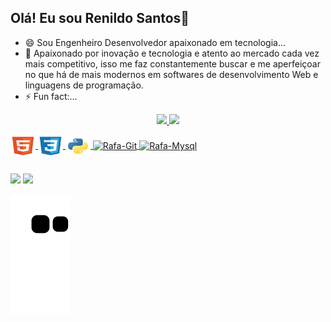 ## Olá! Eu sou Renildo Santos👋

- 😄 Sou Engenheiro Desenvolvedor apaixonado em tecnologia...
- 🌱 Apaixonado por inovação e tecnologia e atento ao mercado cada vez mais competitivo, isso me faz constantemente buscar e me aperfeiçoar no que há de mais modernos em softwares de desenvolvimento Web e linguagens de programação.
- ⚡ Fun fact:...

<div align="center">
  <a href="https://github.com/renildobsantos">
  <img height="160em" src="https://github-readme-stats.vercel.app/api?username=renildobsantos&show_icons=true&theme=dracula&include_all_commits=true&count_private=true"/>
  <img height="160em" src="https://github-readme-stats.vercel.app/api/top-langs/?username=renildobsantos&layout=compact&langs_count=7&theme=dracula"/>
</div>
  
  <div style="display: inline_block"><br>
  <img align="center" alt="Rafa-HTML" height="30" width="40" src="https://raw.githubusercontent.com/devicons/devicon/master/icons/html5/html5-original.svg">
  <img align="center" alt="Rafa-CSS" height="30" width="40" src="https://raw.githubusercontent.com/devicons/devicon/master/icons/css3/css3-original.svg">
  <img align="center" alt="Rafa-Python" height="30" width="40" src="https://raw.githubusercontent.com/devicons/devicon/master/icons/python/python-original.svg">
  <img align="center" alt="Rafa-Git" height="30" width="40" src="https://cdn.jsdelivr.net/gh/devicons/devicon/icons/git/git-original.svg">
  <img align="center" alt="Rafa-Mysql" height="30" width="40" src="https://cdn.jsdelivr.net/gh/devicons/devicon/icons/mysql/mysql-plain.svg">
</div>
  
##  
  
 <div> 
  <a href = "mailto:contatorenildosantos626@gmail.com"><img src="https://img.shields.io/badge/-Gmail-%23333?style=for-the-badge&logo=gmail&logoColor=white" target="_blank"></a>
  <a href="https://www.linkedin.com/in/renildo-bonif%C3%A1cio-dos-santos-ab9412218" target="_blank"><img src="https://img.shields.io/badge/-LinkedIn-%230077B5?style=for-the-badge&logo=linkedin&logoColor=white" target="_blank"></a> 
 
  ![Snake animation](https://github.com/renildobsantos/renildobsantos/blob/output/github-contribution-grid-snake.svg)
</div>
